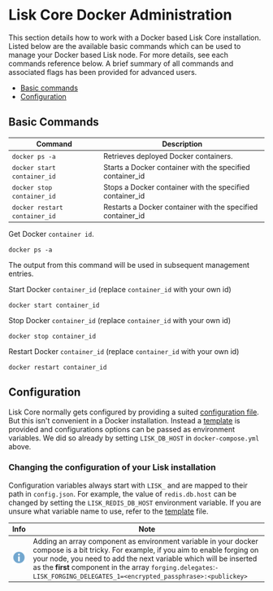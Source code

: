 # Lisk Core Docker Administration

This section details how to work with a Docker based Lisk Core installation.  Listed below are the available basic commands which can be used to manage your Docker based Lisk node. For more details, see each commands reference below. A brief summary of all commands and associated flags has been provided for advanced users.

- [Basic commands](#basic-commands)
- [Configuration](#configuration)

## Basic Commands

Command | Description
--- | ---
`docker ps -a` | Retrieves deployed Docker containers.
`docker start container_id` | Starts a Docker container with the specified container_id
`docker stop container_id` | Stops a Docker container with the specified container_id
`docker restart container_id` | Restarts a Docker container with the specified container_id

Get Docker `container id`.

```shell
docker ps -a
```

The output from this command will be used in subsequent management entries.

Start Docker `container_id` (replace `container_id` with your own id)

```shell
docker start container_id
```

Stop Docker `container_id` (replace `container_id` with your own id)

```shell
docker stop container_id
```

Restart Docker `container_id` (replace `container_id` with your own id)

```shell
docker restart container_id
```

## Configuration

Lisk Core normally gets configured by providing a suited [configuration file](../../configuration/configuration.md). But this isn't convenient in a Docker installation. Instead a [template](https://github.com/LiskHQ/lisk/blob/1.1.0/docker_files/etc/confd/templates/config.json.tmpl) is provided and configurations options can be passed as environment variables.  We did so already by setting `LISK_DB_HOST` in `docker-compose.yml` above.

### Changing the configuration of your Lisk installation

Configuration variables always start with `LISK_` and are mapped to their path in `config.json`. For example, the value of `redis.db.host` can be changed by setting  the `LISK_REDIS_DB_HOST` environment variable. If you are unsure what variable name to use, refer to the [template](https://github.com/LiskHQ/lisk/blob/1.1.0/docker_files/etc/confd/templates/config.json.tmpl) file.

Info | Note 
--- | --- 
![info note](../../../info-icon.png "Info Note") | Adding an array component as environment variable in your docker compose is a bit tricky. For example, if you aim to enable forging on your node, you need to add the next variable which will be inserted as the **first** component in the array `forging.delegates`:`- LISK_FORGING_DELEGATES_1=<encrypted_passphrase>:<publickey>`
